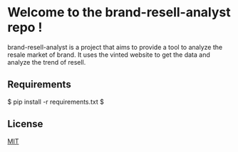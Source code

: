 # Welcome to the brand-resell-analyst repo !

brand-resell-analyst is a project that aims to provide a tool to analyze the resale market of brand.
It uses the vinted website to get the data and analyze the trend of resell.

## Requirements

$ pip install -r requirements.txt
$

## License

[MIT](https://choosealicense.com/licenses/mit/)
